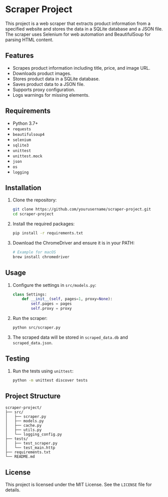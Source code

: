 # Scraper Project

This project is a web scraper that extracts product information from a specified website and stores the data in a SQLite database and a JSON file. The scraper uses Selenium for web automation and BeautifulSoup for parsing HTML content.

## Features

- Scrapes product information including title, price, and image URL.
- Downloads product images.
- Stores product data in a SQLite database.
- Saves product data to a JSON file.
- Supports proxy configuration.
- Logs warnings for missing elements.

## Requirements

- Python 3.7+
- `requests`
- `beautifulsoup4`
- `selenium`
- `sqlite3`
- `unittest`
- `unittest.mock`
- `json`
- `os`
- `logging`

## Installation

1. Clone the repository:
    ```sh
    git clone https://github.com/yourusername/scraper-project.git
    cd scraper-project
    ```

2. Install the required packages:
    ```sh
    pip install -r requirements.txt
    ```

3. Download the ChromeDriver and ensure it is in your PATH:
    ```sh
    # Example for macOS
    brew install chromedriver
    ```

## Usage

1. Configure the settings in `src/models.py`:
    ```python
    class Settings:
        def __init__(self, pages=1, proxy=None):
            self.pages = pages
            self.proxy = proxy
    ```

2. Run the scraper:
    ```sh
    python src/scraper.py
    ```

3. The scraped data will be stored in `scraped_data.db` and `scraped_data.json`.

## Testing

1. Run the tests using `unittest`:
    ```sh
    python -m unittest discover tests
    ```

## Project Structure

```
scraper-project/
├── src/
│   ├── scraper.py
│   ├── models.py
│   ├── cache.py
│   ├── utils.py
│   └── logging_config.py
├── tests/
│   ├── test_scraper.py
│   └── test_main.http
├── requirements.txt
└── README.md
```

## License

This project is licensed under the MIT License. See the `LICENSE` file for details.